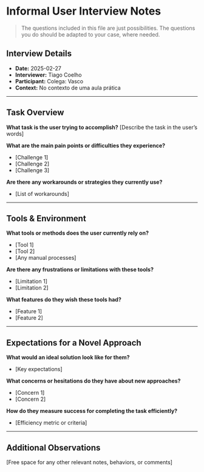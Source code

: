 # Informal User Interview Notes 

> 	The questions included in this file are just possibilities. The questions you do should be adapted to your case, where needed.

## Interview Details 
- **Date:** 2025-02-27
- **Interviewer:** Tiago Coelho
- **Participant:** Colega: Vasco
- **Context:** No contexto de uma aula prática

--- 
## Task Overview 

 **What task is the user trying to accomplish?** 
[Describe the task in the user’s words] 

**What are the main pain points or difficulties they experience?** 
- [Challenge 1] 
- [Challenge 2] 
- [Challenge 3] 

**Are there any workarounds or strategies they currently use?** 
- [List of workarounds] 

---- 
## Tools & Environment 
**What tools or methods does the user currently rely on?** 
- [Tool 1] 
- [Tool 2] 
- [Any manual processes] 

**Are there any frustrations or limitations with these tools?** 
- [Limitation 1] 
- [Limitation 2] 

**What features do they wish these tools had?** 
- [Feature 1] 
- [Feature 2] 
--- 
## Expectations for a Novel Approach 

**What would an ideal solution look like for them?** 
- [Key expectations] 

**What concerns or hesitations do they have about new approaches?** 
- [Concern 1] 
- [Concern 2] 

**How do they measure success for completing the task efficiently?** 
- [Efficiency metric or criteria] 

--- 
## Additional Observations 
[Free space for any other relevant notes, behaviors, or comments]